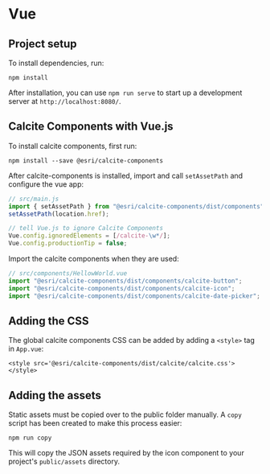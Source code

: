 # Vue

## Project setup

To install dependencies, run:

```
npm install
```

After installation, you can use `npm run serve` to start up a development server at `http://localhost:8080/`.

## Calcite Components with Vue.js

To install calcite components, first run:

```
npm install --save @esri/calcite-components
```

After calcite-components is installed, import and call `setAssetPath` and configure the vue app:

```js
// src/main.js
import { setAssetPath } from "@esri/calcite-components/dist/components";
setAssetPath(location.href);

// tell Vue.js to ignore Calcite Components
Vue.config.ignoredElements = [/calcite-\w*/];
Vue.config.productionTip = false;
```

Import the calcite components when they are used:
```js
// src/components/HellowWorld.vue
import "@esri/calcite-components/dist/components/calcite-button";
import "@esri/calcite-components/dist/components/calcite-icon";
import "@esri/calcite-components/dist/components/calcite-date-picker";
```

## Adding the CSS

The global calcite components CSS can be added by adding a `<style>` tag in `App.vue`:

```
<style src='@esri/calcite-components/dist/calcite/calcite.css'></style>
```

## Adding the assets

Static assets must be copied over to the public folder manually. A `copy` script has been created to make this process easier:

```
npm run copy
```

This will copy the JSON assets required by the icon component to your project's `public/assets` directory.

